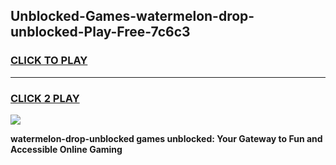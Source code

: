 
## Unblocked-Games-watermelon-drop-unblocked-Play-Free-7c6c3
<h3>
<a href="https://premium76.site?title=watermelon-drop-unblocked&ref=18A1">CLICK TO PLAY</a></h3>
<hr>

<h3>
<a href="https://premium76.site?title=watermelon-drop-unblocked&ref=18A1">CLICK 2 PLAY</a>
  
</h3>

<a href="https://premium76.site?title=watermelon-drop-unblocked&ref=18A1"><img src="https://clearcache.store/games.png"></a>


**watermelon-drop-unblocked games unblocked: Your Gateway to Fun and Accessible Online Gaming**
